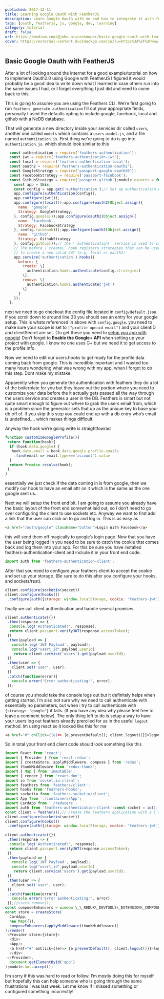 ```yaml
---
published: 2017-12-11
title: Learning Google Oauth with FeatherJS
description: Learn Google Oauth with me and how to integrate it with featherjs.
tags: [oauth, featherjs, js, google, dev, learning]
category: tutorial
draft: false
url: https://medium.com/@john.nissenhooper/basic-google-oauth-with-featherjs-567a247251a8
cover: https://external-content.duckduckgo.com/iu/?u=https%3A%2F%2Fwww.jigsawexplorer.com%2Fpuzzles%2Fsubjects%2Fmacaw-feathers-418x300.jpg&f=1&nofb=1&ipt=28c98be5f45fe5c792dec13e5cf8232445d29796528f1633d40aa77016f456df&ipo=images
---
```


## Basic Google Oauth with FeatherJS

After a lot of looking around the internet for a good example/tutorial on how to implement Oauth2.0 using Google with FeatherJS I figured it would probably be a good idea to write down what I learned in case others run into the same issues I had, or I forget everything I just did and need to come back to this.

This is going to assume you are using the Feathers CLI. We’re first going to run `feathers generate authentication` fill out your appropriate fields, personally I used the defaults opting to include google, facebook, local and github with a NeDB database.

That will generate a new directory inside your services dir called `users`, another one called `models` which contains a `users.model.js`, and a file named `authentication.js`. First thing we’re going to do is go into `authentication.js`. which should look similar to this



```js
  const authentication = require('feathers-authentication');  
  const jwt = require('feathers-authentication-jwt');  
  const local = require('feathers-authentication-local');  
  const oauth2 = require('feathers-authentication-oauth2');  
  const GoogleStrategy = require('passport-google-oauth20');  
  const FacebookStrategy = require('passport-facebook');  
  const GithubStrategy = require('passport-github');module.exports = function () {  
    const app = this;  
    const config = app.get('authentication');// Set up authentication with the secret  
    app.configure(authentication(config));  
    app.configure(jwt());  
    app.configure(local());app.configure(oauth2(Object.assign({  
      name: 'google',  
      Strategy: GoogleStrategy,  
    }, config.google)));app.configure(oauth2(Object.assign({  
      name: 'facebook',  
      Strategy: FacebookStrategy  
    }, config.facebook)));app.configure(oauth2(Object.assign({  
      name: 'github',  
      Strategy: GithubStrategy  
    }, config.github)));// The \`authentication\` service is used to create a JWT.  
    // The before \`create\` hook registers strategies that can be used  
    // to create a new valid JWT (e.g. local or oauth2)  
    app.service('authentication').hooks({  
      before: {  
        create: \[  
          authentication.hooks.authenticate(config.strategies)  
        \],  
        remove: \[  
          authentication.hooks.authenticate('jwt')  
        \]  
      }  
    });  
  };
```


next we need to go checkout the config file located in `config/default.json`. if you scroll down to around line 33 you should see an entry for your google setup. This is whats referenced in above with `config.google`. you need to make sure your scope is set to `["profile openid email"]` and your clientID and clientSecret are set. (To get these you need to [setup you app with google](https://console.developers.google.com/)) Don’t forget to **Enable the Google+ API** when setting up your project with google. I know no one uses G+ but we need it to get access to the profile info.

Now we need to edit our users.hooks to get ready for the profile data coming back from google. This is incredibly important and I wasted too many hours wondering what was wrong with my app, when I forgot to do this step. Dont make my mistake.

Apparently when you generate the authentication with feathers they do a lot of the boilerplate for you but they leave out the portion where you need to customize your data before the it actually gets passed all the way through the users service and creates a user in the DB. Feathers is smart but not quite smart enough to figure out where to grab the users email from, which is a problem since the generator sets that up as the unique key to base your db off of. If you skip this step you could end up with a db entry who’s email is undefined…. which makes things difficult.

Anyway the hook we’re going write is straightfowrad


```js
function customizeGoogleProfile(){  
 return function(hook){  
  if (hook.data.google) {  
   hook.data.email = hook.data.google.profile.emails  
    .find(email => email.type==='account').value  
  }  
  return Promise.resolve(hook);  
 }  
}
```


essentially we just check if the data coming in is from google, then we modify our hook to have an email attr on it which is the same as the one google sent us.

Next we will setup the front end bit. I am going to assume you already have the basic layout of the front end somewhat laid out, so I don’t need to go over configuring the client to use sockets etc. Anyway we want to first add a link that the user can click on to go and log in. This is as easy as

```html
<a href="/auth/google" className="button">Login With Facebook</a>
```

this will send them off magically to google’s login page. Now that you have the user being logged in you need to be sure to catch the cookie that comes back and log them into your app. For this be sure you have installed feathers-authentication-client and include it in your front end code.

```js
import auth from 'feathers-authentication-client';
```

After that you need to configure your feathers client to accept the cookie and set up your storage. (Be sure to do this after you configure your hooks, and sockets/rest).


```js
client.configure(socketio(socket))  
client.configure(hooks())  
 .configure(auth({storage: window.localStorage, cookie: 'feathers-jwt'}))
```

finally we call client.authentication and handle several promises.


```js
client.authenticate({})  
 .then(response => {  
  console.log('Authenticated!', response);  
  return client.passport.verifyJWT(response.accessToken);  
 })  
 .then(payload => {  
   console.log('JWT Payload', payload);  
   console.log("user\_id",payload.userId)  
    return client.service('users').get(payload.userId);  
 })  
 .then(user => {  
   client.set('user', user);  
 })  
 .catch(function(error){  
   console.error('Error authenticating!', error);  
 });
```


of course you should take the console logs out but it definitely helps when getting started. I’m also not sure why we need to call authenticate with essentially no parameters, but when i try to call authenticate with `{strategy: 'google'}` it fails. (If you have any idea why please feel free to leave a comment below). The only thing left to do is setup a way to have your users log out feathers already prerolled for us in the useful `logout` method. Im using react so it looked like this for me

```html
<a href="#" onClick={(e)=> {e.preventDefault(); client.logout()}}>logout</a>
```


So in total your front end client code should look something like this


```js
import React from 'react';  
import { Provider } from 'react-redux';  
import { createStore, applyMiddleware, compose } from 'redux';  
import thunkMiddleware from 'redux-thunk';  
import { Map } from 'immutable';  
import { render } from 'react-dom';  
import io from 'socket.io-client';  
import feathers from 'feathers/client';  
import hooks from 'feathers-hooks';  
import socketio from 'feathers-socketio/client';  
import App from './containers/App';  
import CardApp from './reducers';  
import auth from 'feathers-authentication-client';const socket = io();  
const client = feathers();// Create the Feathers application with a \`socketio\` connection  
client.configure(socketio(socket))  
client.configure(hooks())  
 .configure(auth({storage: window.localStorage, cookie: 'feathers-jwt'}))  
   
client.authenticate({})  
 .then(response => {  
  console.log('Authenticated!', response);  
  return client.passport.verifyJWT(response.accessToken);  
 })  
 .then(payload => {  
   console.log('JWT Payload', payload);  
   console.log("user\_id",payload.userId)  
    return client.service('users').get(payload.userId);  
 })  
 .then(user => {  
   client.set('user', user);  
 })  
 .catch(function(error){  
   console.error('Error authenticating!', error);  
 });//users.remove();  
const composeEnhancers = window.\_\_REDUX\_DEVTOOLS\_EXTENSION\_COMPOSE\_\_ || compose;  
const store = createStore(  
  CardApp,  
  new Map({}),  
  composeEnhancers(applyMiddleware(thunkMiddleware))  
);render(  
 <Provider store={store}>  
  <div>  
  <App/>  
  <a href="#" onClick={(e)=> {e.preventDefault(); client.logout()}}>logout</a>  
  </div>  
 </Provider>,  
  document.getElementById('app')  
);module.hot.accept();
```


I’m sorry if this was hard to read or follow. I’m mostly doing this for myself but hopefully this can help someone who is going through the same frustrations I was last week. Let me know if I missed something or configured something incorrectly!
